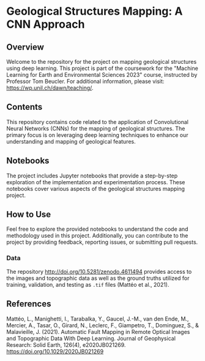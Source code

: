 # Geological Structures Mapping: A CNN Approach

## Overview

Welcome to the repository for the project on mapping geological structures using deep learning. This project is part of the coursework for the "Machine Learning for Earth and Environmental Sciences 2023" course, instructed by Professor Tom Beucler. For additional information, please visit: https://wp.unil.ch/dawn/teaching/.

## Contents

This repository contains code related to the application of Convolutional Neural Networks (CNNs) for the mapping of geological structures. The primary focus is on leveraging deep learning techniques to enhance our understanding and mapping of geological features.

## Notebooks

The project includes Jupyter notebooks that provide a step-by-step exploration of the implementation and experimentation process. These notebooks cover various aspects of the geological structures mapping project.

## How to Use

Feel free to explore the provided notebooks to understand the code and methodology used in this project. Additionally, you can contribute to the project by providing feedback, reporting issues, or submitting pull requests.

### Data

The repository http://doi.org/10.5281/zenodo.4611494 provides access to the images and topographic data as well as the ground truths utilized for training, validation, and testing as `.tif` files (Mattéo et al., 2021).

## References
Mattéo, L., Manighetti, I., Tarabalka, Y., Gaucel, J.-M., van den Ende, M., Mercier, A., Tasar, O., Girard, N., Leclerc, F., Giampetro, T., Dominguez, S., & Malavieille, J. (2021). Automatic Fault Mapping in Remote Optical Images and Topographic Data With Deep Learning. Journal of Geophysical Research: Solid Earth, 126(4), e2020JB021269. https://doi.org/10.1029/2020JB021269
